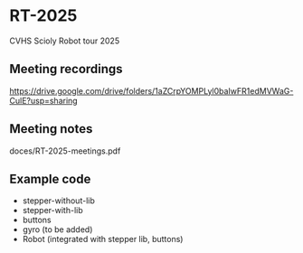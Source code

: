 # RT-2025
CVHS Scioly Robot tour 2025

## Meeting recordings
https://drive.google.com/drive/folders/1aZCrpYOMPLyl0baIwFR1edMVWaG-CulE?usp=sharing


## Meeting notes
doces/RT-2025-meetings.pdf

## Example code
- stepper-without-lib
- stepper-with-lib
- buttons
- gyro (to be added)
- Robot (integrated with stepper lib, buttons)




